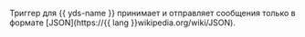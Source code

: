 Триггер для {{ yds-name }} принимает и отправляет сообщения только в формате [JSON](https://{{ lang }}wikipedia.org/wiki/JSON).